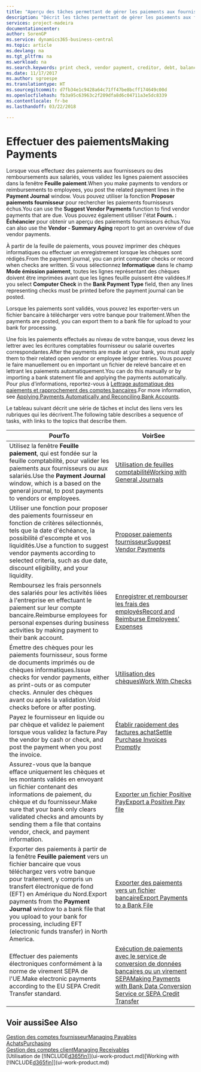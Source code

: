 ```yaml
---
title: "Aperçu des tâches permettant de gérer les paiements aux fournisseurs| Microsoft Docs"
description: "Décrit les tâches permettant de gérer les paiements aux fournisseurs ou aux créditeurs, y compris la validation de lignes paiement et d'obtenir un aperçu du solde échu."
services: project-madeira
documentationcenter: 
author: SorenGP
ms.service: dynamics365-business-central
ms.topic: article
ms.devlang: na
ms.tgt_pltfrm: na
ms.workload: na
ms.search.keywords: print check, vendor payment, creditor, debt, balance due, AP
ms.date: 11/17/2017
ms.author: sgroespe
ms.translationtype: HT
ms.sourcegitcommit: d7fb34e1c9428a64c71ff47be8bcff174649c00d
ms.openlocfilehash: fb3a95c63963c2f209dfa8d6c04711a3e5dc8339
ms.contentlocale: fr-be
ms.lasthandoff: 03/22/2018

---
```

# <a name="making-payments"></a><span data-ttu-id="9cef1-103">Effectuer des paiements</span><span class="sxs-lookup"><span data-stu-id="9cef1-103">Making Payments</span></span>
<span data-ttu-id="9cef1-104">Lorsque vous effectuez des paiements aux fournisseurs ou des remboursements aux salariés, vous validez les lignes paiement associées dans la fenêtre **Feuille paiement**.</span><span class="sxs-lookup"><span data-stu-id="9cef1-104">When you make payments to vendors or reimbursements to employees, you post the related payment lines in the **Payment Journal** window.</span></span> <span data-ttu-id="9cef1-105">Vous pouvez utiliser la fonction **Proposer paiements fournisseur** pour rechercher les paiements fournisseurs échus.</span><span class="sxs-lookup"><span data-stu-id="9cef1-105">You can use the **Suggest Vendor Payments** function to find vendor payments that are due.</span></span> <span data-ttu-id="9cef1-106">Vous pouvez également utiliser l'état **Fourn. : Échéancier** pour obtenir un aperçu des paiements fournisseurs échus.</span><span class="sxs-lookup"><span data-stu-id="9cef1-106">You can also use the **Vendor - Summary Aging** report to get an overview of due vendor payments.</span></span>

<span data-ttu-id="9cef1-107">À partir de la feuille de paiements, vous pouvez imprimer des chèques informatiques ou effectuer un enregistrement lorsque les chèques sont rédigés.</span><span class="sxs-lookup"><span data-stu-id="9cef1-107">From the payment journal, you can print computer checks or record when checks are written.</span></span> <span data-ttu-id="9cef1-108">Si vous sélectionnez **Informatique** dans le champ **Mode émission paiement**, toutes les lignes représentant des chèques doivent être imprimées avant que les lignes feuille puissent être validées.</span><span class="sxs-lookup"><span data-stu-id="9cef1-108">If you select **Computer Check** in the **Bank Payment Type** field, then any lines representing checks must be printed before the payment journal can be posted.</span></span>

<span data-ttu-id="9cef1-109">Lorsque les paiements sont validés, vous pouvez les exporter-vers un fichier bancaire à télécharger vers votre banque pour traitement.</span><span class="sxs-lookup"><span data-stu-id="9cef1-109">When the payments are posted, you can export them to a bank file for upload to your bank for processing.</span></span>

<span data-ttu-id="9cef1-110">Une fois les paiements effectués au niveau de votre banque, vous devez les lettrer avec les écritures comptables fournisseur ou salarié ouvertes correspondantes.</span><span class="sxs-lookup"><span data-stu-id="9cef1-110">After the payments are made at your bank, you must apply them to their related open vendor or employee ledger entries.</span></span> <span data-ttu-id="9cef1-111">Vous pouvez le faire manuellement ou en important un fichier de relevé bancaire et en lettrant les paiements automatiquement.</span><span class="sxs-lookup"><span data-stu-id="9cef1-111">You can do this manually or by importing a bank statement file and applying the payments automatically.</span></span> <span data-ttu-id="9cef1-112">Pour plus d'informations, reportez-vous à [Lettrage automatique des paiements et rapprochement des comptes bancaires](receivables-apply-payments-auto-reconcile-bank-accounts.md).</span><span class="sxs-lookup"><span data-stu-id="9cef1-112">For more information, see [Applying Payments Automatically and Reconciling Bank Accounts](receivables-apply-payments-auto-reconcile-bank-accounts.md).</span></span>

<span data-ttu-id="9cef1-113">Le tableau suivant décrit une série de tâches et inclut des liens vers les rubriques qui les décrivent.</span><span class="sxs-lookup"><span data-stu-id="9cef1-113">The following table describes a sequence of tasks, with links to the topics that describe them.</span></span>

| <span data-ttu-id="9cef1-114">Pour</span><span class="sxs-lookup"><span data-stu-id="9cef1-114">To</span></span> | <span data-ttu-id="9cef1-115">Voir</span><span class="sxs-lookup"><span data-stu-id="9cef1-115">See</span></span> |
| --- | --- |
|<span data-ttu-id="9cef1-116">Utilisez la fenêtre **Feuille paiement**, qui est fondée sur la feuille comptabilité, pour valider les paiements aux fournisseurs ou aux salariés.</span><span class="sxs-lookup"><span data-stu-id="9cef1-116">Use the **Payment Journal** window, which is a based on the general journal, to post payments to vendors or employees.</span></span>|[<span data-ttu-id="9cef1-117">Utilisation de feuilles comptabilité</span><span class="sxs-lookup"><span data-stu-id="9cef1-117">Working with General Journals</span></span>](ui-work-general-journals.md)|
| <span data-ttu-id="9cef1-118">Utiliser une fonction pour proposer des paiements fournisseur en fonction de critères sélectionnés, tels que la date d'échéance, la possibilité d'escompte et vos liquidités.</span><span class="sxs-lookup"><span data-stu-id="9cef1-118">Use a function to suggest vendor payments according to selected criteria, such as due date, discount eligibility, and your liquidity.</span></span> |[<span data-ttu-id="9cef1-119">Proposer paiements fournisseur</span><span class="sxs-lookup"><span data-stu-id="9cef1-119">Suggest Vendor Payments</span></span>](payables-how-suggest-vendor-payments.md) |
|<span data-ttu-id="9cef1-120">Remboursez les frais personnels des salariés pour les activités liées à l'entreprise en effectuant le paiement sur leur compte bancaire.</span><span class="sxs-lookup"><span data-stu-id="9cef1-120">Reimburse employees for personal expenses during business activities by making payment to their bank account.</span></span>|[<span data-ttu-id="9cef1-121">Enregistrer et rembourser les frais des employés</span><span class="sxs-lookup"><span data-stu-id="9cef1-121">Record and Reimburse Employees' Expenses</span></span>](finance-how-record-reimburse-employee-expenses.md)|
| <span data-ttu-id="9cef1-122">Émettre des chèques pour les paiements fournisseur, sous forme de documents imprimés ou de chèques informatiques.</span><span class="sxs-lookup"><span data-stu-id="9cef1-122">Issue checks for vendor payments, either as print-outs or as computer checks.</span></span> <span data-ttu-id="9cef1-123">Annuler des chèques avant ou après la validation.</span><span class="sxs-lookup"><span data-stu-id="9cef1-123">Void checks before or after posting.</span></span> |[<span data-ttu-id="9cef1-124">Utilisation des chèques</span><span class="sxs-lookup"><span data-stu-id="9cef1-124">Work With Checks</span></span>](payables-how-work-checks.md) |
| <span data-ttu-id="9cef1-125">Payez le fournisseur en liquide ou par chèque et validez le paiement lorsque vous validez la facture.</span><span class="sxs-lookup"><span data-stu-id="9cef1-125">Pay the vendor by cash or check, and post the payment when you post the invoice.</span></span> |[<span data-ttu-id="9cef1-126">Établir rapidement des factures achat</span><span class="sxs-lookup"><span data-stu-id="9cef1-126">Settle Purchase Invoices Promptly</span></span>](finance-how-to-settle-purchase-invoices-promptly.md) |
| <span data-ttu-id="9cef1-127">Assurez-vous que la banque efface uniquement les chèques et les montants validés en envoyant un fichier contenant des informations de paiement, du chèque et du fournisseur.</span><span class="sxs-lookup"><span data-stu-id="9cef1-127">Make sure that your bank only clears validated checks and amounts by sending them a file that contains vendor, check, and payment information.</span></span> |[<span data-ttu-id="9cef1-128">Exporter un fichier Positive Pay</span><span class="sxs-lookup"><span data-stu-id="9cef1-128">Export a Positive Pay file</span></span>](finance-how-positive-pay.md) |
|<span data-ttu-id="9cef1-129">Exporter des paiements à partir de la fenêtre **Feuille paiement** vers un fichier bancaire que vous téléchargez vers votre banque pour traitement, y compris un transfert électronique de fond (EFT) en Amérique du Nord.</span><span class="sxs-lookup"><span data-stu-id="9cef1-129">Export payments from the **Payment Journal** window to a bank file that you upload to your bank for processing, including EFT (electronic funds transfer) in North America.</span></span> |[<span data-ttu-id="9cef1-130">Exporter des paiements vers un fichier bancaire</span><span class="sxs-lookup"><span data-stu-id="9cef1-130">Export Payments to a Bank File</span></span>](payables-how-export-payments-bank-file.md)|
|<span data-ttu-id="9cef1-131">Effectuer des paiements électroniques conformément à la norme de virement SEPA de l'UE.</span><span class="sxs-lookup"><span data-stu-id="9cef1-131">Make electronic payments according to the EU SEPA Credit Transfer standard.</span></span>|[<span data-ttu-id="9cef1-132">Exécution de paiements avec le service de conversion de données bancaires ou un virement SEPA</span><span class="sxs-lookup"><span data-stu-id="9cef1-132">Making Payments with Bank Data Conversion Service or SEPA Credit Transfer</span></span>](finance-make-payments-with-bank-data-conversion-service-or-sepa-credit-transfer.md)|    

## <a name="see-also"></a><span data-ttu-id="9cef1-133">Voir aussi</span><span class="sxs-lookup"><span data-stu-id="9cef1-133">See Also</span></span>
[<span data-ttu-id="9cef1-134">Gestion des comptes fournisseur</span><span class="sxs-lookup"><span data-stu-id="9cef1-134">Managing Payables</span></span>](payables-manage-payables.md)  
[<span data-ttu-id="9cef1-135">Achats</span><span class="sxs-lookup"><span data-stu-id="9cef1-135">Purchasing</span></span>](purchasing-manage-purchasing.md)  
[<span data-ttu-id="9cef1-136">Gestion des comptes client</span><span class="sxs-lookup"><span data-stu-id="9cef1-136">Managing Receivables</span></span>](receivables-manage-receivables.md)  
<span data-ttu-id="9cef1-137">[Utilisation de [!INCLUDE[d365fin](includes/d365fin_md.md)]](ui-work-product.md)</span><span class="sxs-lookup"><span data-stu-id="9cef1-137">[Working with [!INCLUDE[d365fin](includes/d365fin_md.md)]](ui-work-product.md)</span></span>  

